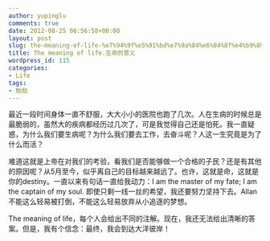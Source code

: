 ```yaml
---
author: yupinglu
comments: true
date: 2012-08-25 06:56:58+00:00
layout: post
slug: the-meaning-of-life-%e7%94%9f%e5%91%bd%e7%9a%84%e6%84%8f%e4%b9%89
title: The meaning of life.生命的意义
wordpress_id: 115
categories:
- Life
tags:
- 勉励
---
```


最近一段时间身体一直不舒服，大大小小的医院也跑了几次。人在生病的时候总是最脆弱的，虽然大的疾病都经历过几次了，可是我觉得自己还是怕死。我一直疑惑，为什么我们要生病呢？为什么我们要去工作，去奋斗呢？人这一生究竟是为了什么而活？

难道这就是上帝在对我们的考验，看我们是否能够做一个合格的子民？还是有其他的原因呢？从5月至今，似乎离自己的目标越来越远了。也许，这就是命，这就是你的destiny。一直以来有句话一直给我动力：I am the master of my fate; I am the captain of my soul. 即使只剩一线一丝的希望，我还要努力坚持下去。Allan不能这么轻易被打倒，不能这么轻易放弃从小追逐的梦想。

The meaning of life，每个人会给出不同的注解。现在，我还无法给出清晰的答案。但是，我有个信念：最终，我会到达大洋彼岸！
